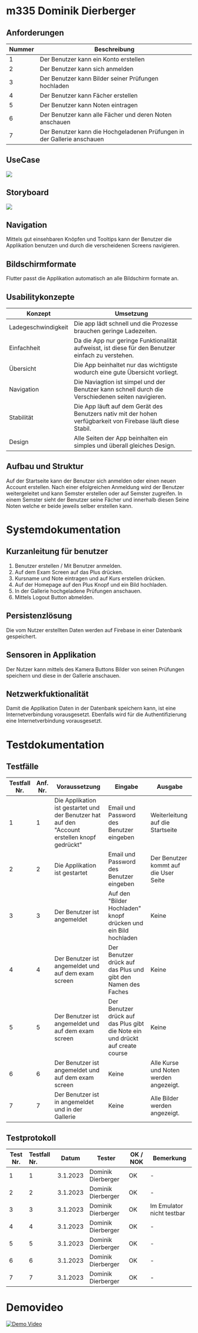 # m335 Dominik Dierberger

## Anforderungen
| Nummer | Beschreibung                                                            |
|--------|-------------------------------------------------------------------------|
| 1      | Der Benutzer kann ein Konto erstellen                                   |
| 2      | Der Benutzer kann sich anmelden                                         |
| 3      | Der Benutzer kann Bilder seiner Prüfungen hochladen                     |
| 4      | Der Benutzer kann Fächer erstellen                                      |
| 5      | Der Benutzer kann Noten eintragen                                       |
| 6      | Der Benutzer kann alle Fächer und deren Noten anschauen                 |
| 7      | Der Benutzer kann die Hochgeladenen Prüfungen in der Gallerie anschauen |
## UseCase

![](/assets/Documentation/UseCase.png)
## Storyboard
![](/assets/Documentation/Storyboard.jpg)
## Navigation
Mittels gut einsehbaren Knöpfen und Tooltips kann der Benutzer die Applikation benutzen und durch die verscheidenen Screens navigieren.
## Bildschirmformate
Flutter passt die Applikation automatisch an alle Bildschirm formate an.
## Usabilitykonzepte
| Konzept             | Umsetzung                                                                                                    |
|---------------------|--------------------------------------------------------------------------------------------------------------|
| Ladegeschwindigkeit | Die app lädt schnell und die Prozesse brauchen geringe Ladezeiten.                                           |
| Einfachheit         | Da die App nur geringe Funktionalität aufweisst, ist diese für den Benutzer einfach zu verstehen.            |
| Übersicht           | Die App beinhaltet nur das wichtigste wodurch eine gute Übersicht vorliegt.                                  |
| Navigation          | Die Naviagtion ist simpel und der Benutzer kann schnell durch die Verschiedenen seiten navigieren.           |
| Stabilität          | Die App läuft auf dem Gerät des Benutzers nativ mit der hohen verfügbarkeit von Firebase läuft diese Stabil. |
| Design              | Alle Seiten der App beinhalten ein simples und überall gleiches Design.                                      |

## Aufbau und Struktur
Auf der Startseite kann der Benutzer sich anmelden oder einen neuen Account erstellen. Nach einer efolgreichen Anmeldung wird der Benutzer weitergeleitet und kann Semster erstellen oder auf Semster zugreifen. In einem Semster sieht der Benutzer seine Fächer und innerhalb diesen Seine Noten welche er beide jeweils selber erstellen kann.

# Systemdokumentation

## Kurzanleitung für benutzer
1. Benutzer erstellen / Mit Benutzer anmelden.
2. Auf dem Exam Screen auf das Plus drücken.
3. Kursname und Note eintragen und auf Kurs erstellen drücken.
4. Auf der Homepage auf den Plus Knopf und ein Bild hochladen.
5. In der Gallerie hochgeladene Prüfungen anschauen.
6. Mittels Logout Button abmelden.
## Persistenzlösung
Die vom Nutzer erstellten Daten werden auf Firebase in einer Datenbank gespeichert.

## Sensoren in Applikation
Der Nutzer kann mittels des Kamera Buttons Bilder von seinen Prüfungen speichern und diese in der Gallerie anschauen.

## Netzwerkfuktionalität
Damit die Applikation Daten in der Datenbank speichern kann, ist eine Internetverbindung vorausgesetzt.
Ebenfalls wird für die Authentifizierung eine Internetverbindung vorausgesetzt.

# Testdokumentation

## Testfälle
| Testfall Nr. | Anf. Nr. | Voraussetzung                                                                                 | Eingabe                                                                        | Ausgabe                                |
|--------------|----------|-----------------------------------------------------------------------------------------------|--------------------------------------------------------------------------------|----------------------------------------|
| 1            | 1        | Die Applikation ist gestartet und der Benutzer hat auf den "Account erstellen knopf gedrückt" | Email und Password des Benutzer eingeben                                       | Weiterleitung auf die Startseite       |
| 2            | 2        | Die Applikation ist gestartet                                                                 | Email und Password des Benutzer eingeben                                       | Der Benutzer kommt auf die User Seite  |
| 3            | 3        | Der Benutzer ist angemeldet                                                                   | Auf den "Bilder Hochladen" knopf drücken und ein Bild hochladen                | Keine                                  |
| 4            | 4        | Der Benutzer ist angemeldet und auf dem exam screen                                           | Der Benutzer drück auf das Plus und gibt den Namen des Faches                  | Keine                                  |
| 5            | 5        | Der Benutzer ist angemeldet und auf dem exam screen                                           | Der Benutzer drück auf das Plus gibt die Note ein und drückt auf create course | Keine                                  |
| 6            | 6        | Der Benutzer ist angemeldet und auf dem exam screen                                           | Keine                                                                          | Alle Kurse und Noten werden angezeigt. |
| 7            | 7        | Der Benutzer ist in angemeldet und in der Gallerie                                            | Keine                                                                          | Alle Bilder werden angezeigt.          |

## Testprotokoll

| Test Nr. | Testfall Nr. | Datum    | Tester             | OK / NOK | Bemerkung                 |
|----------|:-------------|----------|--------------------|----------|---------------------------|
| 1        | 1            | 3.1.2023 | Dominik Dierberger | OK       | -                         |
| 2        | 2            | 3.1.2023 | Dominik Dierberger | OK       | -                         |
| 3        | 3            | 3.1.2023 | Dominik Dierberger | OK       | Im Emulator nicht testbar |
| 4        | 4            | 3.1.2023 | Dominik Dierberger | OK       | -                         |
| 5        | 5            | 3.1.2023 | Dominik Dierberger | OK       | -                         |
| 6        | 6            | 3.1.2023 | Dominik Dierberger | OK       | -                         |
| 7        | 7            | 3.1.2023 | Dominik Dierberger | OK       | -                         |

# Demovideo
    
[![Demo Video](/assets/images/logo.png)](/assets/Documentation/Demo.mp4)  
